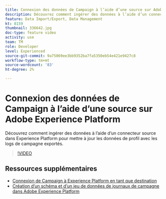 ```yaml
---
title: Connexion des données de Campaign à l’aide d’une source sur Adobe Experience Platform
description: Découvrez comment ingérer des données à l’aide d’un connecteur source dans Experience Platform pour mettre à jour les données de profil avec les logs de campagne exportés.
feature: Data Import/Export, Data Management
kt: 8159
thumbnail: 336642.jpg
doc-type: feature video
activity: use
team: TM
role: Developer
level: Experienced
source-git-commit: 9a75069ee3bb9352ba7fa5350eb54e421e9427c8
workflow-type: tm+mt
source-wordcount: '83'
ht-degree: 2%

---
```



# Connexion des données de Campaign à l’aide d’une source sur Adobe Experience Platform

Découvrez comment ingérer des données à l’aide d’un connecteur source dans Experience Platform pour mettre à jour les données de profil avec les logs de campagne exportés.

>[!VIDEO](https://video.tv.adobe.com/v/336642?quality=12)

## Ressources supplémentaires

* [Connexion de Campaign à Experience Platform en tant que destination](/help/tutorial-integrate-with-experience-platform/connect-campaign-to-experience-platform-as-destination.md)
* [Création d’un schéma et d’un jeu de données de journaux de campagne dans Adobe Experience Platform](/help/tutorial-integrate-with-experience-platform/create-a-campaign-logs-schema-and-dataset-in-experience-platform.md)

